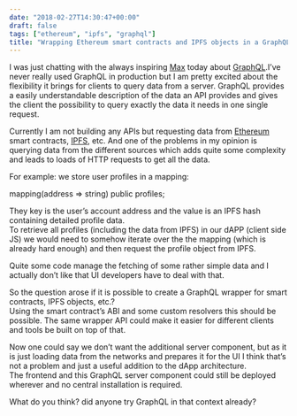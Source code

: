 ```yaml
---
date: "2018-02-27T14:30:47+00:00"
draft: false
tags: ["ethereum", "ipfs", "graphql"]
title: "Wrapping Ethereum smart contracts and IPFS objects in a GraphQL API?"
---
```

<p>I was just chatting with the always inspiring <a href="http://twitter.com/namxam">Max</a> today about <a href="http://graphql.org/">GraphQL</a>.I’ve never really used GraphQL in production but I am pretty excited about the flexibility it brings for clients to query data from a server. GraphQL provides a easily understandable description of the data an API provides and gives the client the possibility to query exactly the data it needs in one single request.&nbsp;</p><p>Currently I am not building any APIs but requesting data from <a href="https://ethereum.org/">Ethereum</a> smart contracts, <a href="https://ipfs.io/">IPFS</a>, etc. And one of the problems in my opinion is querying data from the different sources which adds quite some complexity and leads to loads of HTTP requests to get all the data. <br></p><p>For example: we store user profiles in a mapping: <br></p><p>mapping(address =&gt; string) public profiles;</p><p>They key is the user’s account address and the value is an IPFS hash containing detailed profile data. <br>To retrieve all profiles (including the data from IPFS) in our dAPP (client side JS) we would need to somehow iterate over the the mapping (which is already hard enough) and then request the profile object from IPFS.</p><p>Quite some code manage the fetching of some rather simple data and I actually don’t like that UI developers have to deal with that. <br></p><p>So the question arose if it is possible to create a GraphQL wrapper for smart contracts, IPFS objects, etc.?<br>Using the smart contract’s ABI and some custom resolvers this should be possible. The same wrapper API could make it easier for different clients and tools be built on top of that.<br></p><p>Now one could say we don’t want the additional server component, but as it is just loading data from the networks and prepares it for the UI I think that’s not a problem and just a useful addition to the dApp architecture.<br>The frontend and this GraphQL server component could still be deployed wherever and no central installation is required. <br></p><p>What do you think? did anyone try GraphQL in that context already?<br></p>